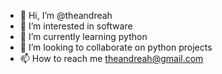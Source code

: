 - 👋 Hi, I’m @theandreah
- 👀 I’m interested in software
- 🌱 I’m currently learning python
- 💞️ I’m looking to collaborate on python projects
- 📫 How to reach me theandreah@gmail.com

<!---
theandreah/theandreah is a ✨ special ✨ repository because its `README.md` (this file) appears on your GitHub profile.
You can click the Preview link to take a look at your changes.
--->
